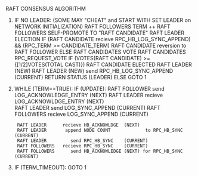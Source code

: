 RAFT CONSENSUS ALGORITHM

1. IF NO LEADER: (SOME MAY "CHEAT" and START WITH SET LEADER on NETWORK INITIALIZATION)
		RAFT FOLLOWERS TERM ++
		RAFT FOLLOWERS SELF-PROMOTE TO "RAFT CANDIDATE"
		RAFT LEADER ELECTION 
				IF (RAFT CANDIDATE recieve RPC_HB_LOG_SYNC_APPEND) && (RPC_TERM >= CANDIDATE_TERM)
					RAFT CANDIDATE reversion to RAFT FOLLOWER
				ELSE 
					RAFT CANDIDATES VOTE
					RAFT CANDIDATES RPC_REQUEST_VOTE
						IF (VOTES(RAFT CANDIDATE) >= {[1/2]VOTES(TOTAL CAST)}) 
								RAFT CANDIDATE ELECTED RAFT LEADER	(NEW)
								RAFT LEADER (NEW) send RPC_HB_LOG_SYNC_APPEND (CURRENT)
								RETURN STATUS (LEADER)
						ELSE
							GOTO 1

2. WHILE (TERM==TRUE):
		IF (UPDATE):
			RAFT FOLLOWER	 	send LOG_ACKNOWLEDGE_ENTRY	(NEXT)
			RAFT LEADER		 recieve LOG_ACKNOWLDGE_ENTRY	(NEXT)	
			RAFT LEADER			send LOG_SYNC_APPEND (CURRENT)
			RAFT FOLLOWERS	 recieve LOG_SYNC_APPEND (CURRENT)

		RAFT LEADER		 recieve HB_ACKNOWLDGE 	(NEXT)
		RAFT LEADER		  append NODE COUNT 			to RPC_HB_SYNC (CURRENT)
		RAFT LEADER			send RPC_HB_SYNC	(CURRENT)
		RAFT FOLLOWERS	 recieve RPC_HB_SYNC	(CURRENT)
		RAFT FOLLOWERS		send HB_ACKNOWLEDGE (NEXT) for RPC_HB_SYNC (CURRENT)

3.	IF (TERM_TIMEOUT):
		GOTO 1



